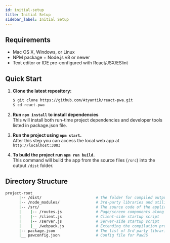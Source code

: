 ```yaml
---
id: initial-setup
title: Initial Setup
sidebar_label: Initial Setup
---
```


## Requirements

 - Mac OS X, Windows, or Linux
 - NPM package + Node.js v8 or newer
 - Text editor or IDE pre-configured with React/JSX/ESlint

## Quick Start
1. **Clone the latest repository:**
    ```bash
    $ git clone https://github.com/Atyantik/react-pwa.git
    $ cd react-pwa
    ```
2. **Run `npm install` to install dependencies**  
   This will install both run-time project dependencies and developer tools listed in package.json file.  
   
3. **Run the project using `npm start`.**  
   After this step you can access the local web app at `http://localhost:3003`  
   
4. **To build the project run `npm run build`.**  
   This command will build the app from the source files (`/src`) into the output `/dist` folder. 

## Directory Structure

```bash
project-root
      |-- /dist/                        # The folder for compiled output
      |-- /node_modules/                # 3rd-party libraries and utilities
      |-- /src/                         # The source code of the application
      |    |-- /routes.js               # Page/screen components along with the routing information
      |    |-- /client.js               # Client-side startup script
      |    |-- /server.js               # Server-side startup script
      |    |__ /webpack.js              # Extending the compilation properties of pawjs
      |-- package.json                  # The list of 3rd party libraries and utilities
      |__ pawconfig.json                # Config file for PawJS
```
